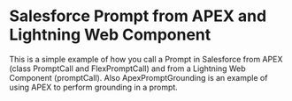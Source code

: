 # Salesforce Prompt from APEX and Lightning Web Component

This is a simple example of how you call a Prompt in Salesforce from APEX (class PromptCall and FlexPromptCall) and from a Lightning Web Component (promptCall).
Also ApexPromptGrounding is an example of using APEX to perform grounding in a prompt.



